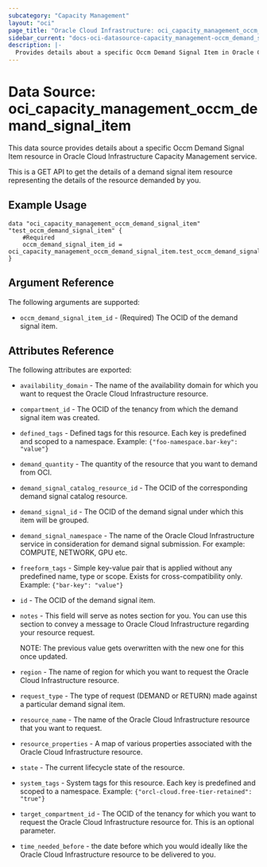 ```yaml
---
subcategory: "Capacity Management"
layout: "oci"
page_title: "Oracle Cloud Infrastructure: oci_capacity_management_occm_demand_signal_item"
sidebar_current: "docs-oci-datasource-capacity_management-occm_demand_signal_item"
description: |-
  Provides details about a specific Occm Demand Signal Item in Oracle Cloud Infrastructure Capacity Management service
---
```


# Data Source: oci_capacity_management_occm_demand_signal_item
This data source provides details about a specific Occm Demand Signal Item resource in Oracle Cloud Infrastructure Capacity Management service.

This is a GET API to get the details of a demand signal item resource representing the details of the resource demanded by you.


## Example Usage

```hcl
data "oci_capacity_management_occm_demand_signal_item" "test_occm_demand_signal_item" {
	#Required
	occm_demand_signal_item_id = oci_capacity_management_occm_demand_signal_item.test_occm_demand_signal_item.id
}
```

## Argument Reference

The following arguments are supported:

* `occm_demand_signal_item_id` - (Required) The OCID of the demand signal item. 


## Attributes Reference

The following attributes are exported:

* `availability_domain` - The name of the availability domain for which you want to request the Oracle Cloud Infrastructure resource. 
* `compartment_id` - The OCID of the tenancy from which the demand signal item was created. 
* `defined_tags` - Defined tags for this resource. Each key is predefined and scoped to a namespace. Example: `{"foo-namespace.bar-key": "value"}` 
* `demand_quantity` - The quantity of the resource that you want to demand from OCI. 
* `demand_signal_catalog_resource_id` - The OCID of the corresponding demand signal catalog resource. 
* `demand_signal_id` - The OCID of the demand signal under which this item will be grouped. 
* `demand_signal_namespace` - The name of the Oracle Cloud Infrastructure service in consideration for demand signal submission. For example: COMPUTE, NETWORK, GPU etc. 
* `freeform_tags` - Simple key-value pair that is applied without any predefined name, type or scope. Exists for cross-compatibility only. Example: `{"bar-key": "value"}` 
* `id` - The OCID of the demand signal item. 
* `notes` - This field will serve as notes section for you. You can use this section to convey a message to Oracle Cloud Infrastructure regarding your resource request.

	NOTE: The previous value gets overwritten with the new one for this once updated. 
* `region` - The name of region for which you want to request the Oracle Cloud Infrastructure resource. 
* `request_type` - The type of request (DEMAND or RETURN) made against a particular demand signal item. 
* `resource_name` - The name of the Oracle Cloud Infrastructure resource that you want to request. 
* `resource_properties` - A map of various properties associated with the Oracle Cloud Infrastructure resource. 
* `state` - The current lifecycle state of the resource.
* `system_tags` - System tags for this resource. Each key is predefined and scoped to a namespace. Example: `{"orcl-cloud.free-tier-retained": "true"}` 
* `target_compartment_id` - The OCID of the tenancy for which you want to request the Oracle Cloud Infrastructure resource for. This is an optional parameter. 
* `time_needed_before` - the date before which you would ideally like the Oracle Cloud Infrastructure resource to be delivered to you. 

